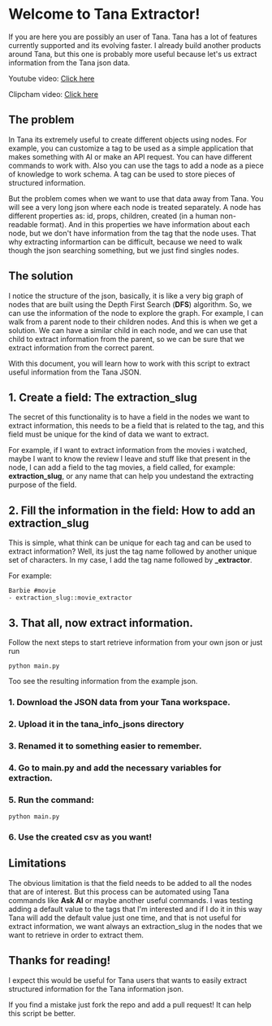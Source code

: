 

# Welcome to Tana Extractor!

If you are here you are possibly an user of Tana. Tana has a lot of features currently supported and its evolving faster. I already build another products around Tana, but this one is probably more useful because let's us extract information from the Tana json data.

Youtube video: [Click here](https://www.youtube.com/watch?v=nTNAVMSEIRY)

Clipcham video: [Click here](https://clipchamp.com/watch/lRuwwR5tSYO)


## The problem

In Tana its extremely useful to create different objects using nodes. For example, you can customize a tag to be used as a simple application that makes something with AI or make an API request. You can have different commands to work with. Also you can use the tags to add a node as a piece of knowledge to work schema. A tag can be used to store pieces of structured information.

But the problem comes when we want to use that data away from Tana. You will see a very long json where each node is treated separately. A node has different properties as: id, props, children, created (in a human non-readable format). And in this properties we have information about each node, but we don't have information from the tag that the node uses. That why extracting informartion can be difficult, because we need to walk though the json searching something, but we just find singles nodes.

## The solution

I notice the structure of the json, basically, it is like a very big graph of nodes that are built using the Depth First Search (**DFS**) algorithm. So, we can use the information of the node to explore the graph. For example, I can walk from a parent node to their children nodes. And this is when we get a solution. We can have a similar child in each node, and we can use that child to extract information from the parent, so we can be sure that we extract information from the correct parent.

With this document, you will learn how to work with this script to extract useful information from the Tana JSON.

## 1. Create a field: The **extraction_slug**

The secret of this functionality is to have a field in the nodes we want to extract information, this needs to be a field that is related  to the tag, and this field must be unique for the kind of data we want to extract. 

For example, if I want to extract information from the movies i watched, maybe I want to know the review I leave and stuff like that present in the node, I can add a field to the tag movies, a field called, for example: **extraction_slug**, or any name that can help you undestand the extracting purpose of the field.

## 2. Fill the information in the field: How to add an **extraction_slug**

This is simple, what think can be unique for each tag and can be used to extract information? Well, its just the tag name followed by another unique set of characters. In my case, I add the tag name followed by **_extractor**.

For example:
```%%Tana%%
Barbie #movie
- extraction_slug::movie_extractor
```

## 3. That all, now extract information.

Follow the next steps to start retrieve information from your own json or just run 

```
python main.py
```

Too see the resulting information from the example json.

### 1. Download the JSON data from your Tana workspace.

### 2. Upload it in the tana_info_jsons directory

### 3. Renamed it to something easier to remember.

### 4. Go to main.py and add the necessary variables for extraction.

### 5. Run the command:

```
python main.py
```

### 6. Use the created csv as you want!


## Limitations

The obvious limitation is that the field needs to be added to all the nodes that are of interest. But this process can be automated using Tana commands like **Ask AI** or maybe another useful commands. I was testing adding a default value to the tags that I'm interested and if I do it in this way Tana will add the default value just one time, and that is not useful for extract information, we want always an extraction_slug in the nodes that we want to retrieve in order to extract them.


## Thanks for reading!

I expect this would be useful for Tana users that wants to easily extract structured information for the Tana information json.

If you find a mistake just fork the repo and add a pull request! It can help this script be better.

